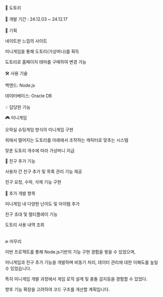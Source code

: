 🌰 도토리
<br><br />
📅 개발 기간 : 24.12.03 ~ 24.12.17
<br><br />
🎯 기획

네이트판 느낌의 사이트

미니게임을 통해 도토리(가상머니)를 획득

도토리로 홈페이지 테마를 구매하여 변경 가능
<br><br />
🛠 사용 기술

백엔드: Node.js

데이터베이스: Oracle DB
<br><br />
💡 담당한 기능

🎮 미니게임

오락실 슈팅게임 방식의 미니게임 구현

위에서 떨어지는 도토리를 아래에서 조작하는 캐릭터로 맞추는 시스템

맞춘 도토리 개수에 따라 가상머니 지급  

👥 친구 추가 기능

사용자 간 친구 추가 및 목록 관리 기능 제공

친구 요청, 수락, 삭제 기능 구현
<br><br />
🔧 추가 개발 항목  

미니게임 내 다양한 난이도 및 아이템 추가
 
친구 초대 및 멀티플레이 기능
 
도토리 사용 내역 조회  
<br><br />
🔚 마무리

이번 프로젝트를 통해 Node.js기반의 기능 구현 경험을 쌓을 수 있었으며,

미니게임과 친구 추가 기능을 개발하며 비동기 처리, 데이터 관리에 대한 이해도를 높일 수 있었습니다. 

특히 미니게임 개발 과정에서 게임 로직 설계 및 충돌 감지등을 경험할 수 있었다.

향후 기능 확장을 고려하여 코드 구조를 개선할 계획입니다.
